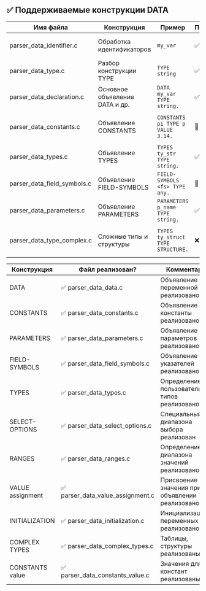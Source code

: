 ## ✅ Поддерживаемые конструкции DATA

| Имя файла                   | Конструкция                    | Пример                            | Поддерживается | Комментарий                                     |
| --------------------------- | ------------------------------ | --------------------------------- | -------------- | ----------------------------------------------- |
| parser_data_identifier.c    | Обработка идентификаторов      | `my_var`                          | ✅ Готово      | Проверка и возврат идентификатора               |
| parser_data_type.c          | Разбор конструкции TYPE        | `TYPE string`                     | ✅ Готово      | Поддерживается простая обработка                |
| parser_data_declaration.c   | Основное объявление DATA и др. | `DATA my_var TYPE string.`        | ✅ Готово      | Полная поддержка объявления                     |
| parser_data_constants.c     | Объявление CONSTANTS           | `CONSTANTS pi TYPE p VALUE 3.14.` | 🔲 Частично    | Нет поддержки VALUE и дополнительных параметров |
| parser_data_types.c         | Объявление TYPES               | `TYPES ty_str TYPE string.`       | ✅ Готово      | Простая поддержка типов                         |
| parser_data_field_symbols.c | Объявление FIELD-SYMBOLS       | `FIELD-SYMBOLS <fs> TYPE any.`    | 🔲 Частично    | Не реализована проверка типа и использования    |
| parser_data_parameters.c    | Объявление PARAMETERS          | `PARAMETERS p_name TYPE string.`  | ✅ Готово      | Простая обработка параметров                    |
| parser_data_type_complex.c  | Сложные типы и структуры       | `TYPES ty_struct TYPE STRUCTURE.` | ❌ Не готово   | Отсутствует поддержка структур и сложных типов  |

| Конструкция      | Файл реализован?                    | Комментарий                                    |
| ---------------- | ----------------------------------- | ---------------------------------------------- |
| DATA             | ✅ parser\_data\_data.c              | Объявление переменной реализовано              |
| CONSTANTS        | ✅ parser\_data\_constants.c         | Объявление константы реализовано               |
| PARAMETERS       | ✅ parser\_data\_parameters.c        | Объявление параметров реализовано              |
| FIELD-SYMBOLS    | ✅ parser\_data\_field\_symbols.c    | Объявление указателей реализовано              |
| TYPES            | ✅ parser\_data\_types.c             | Определение пользовательских типов реализовано |
| SELECT-OPTIONS   | ✅ parser\_data\_select\_options.c   | Специальный тип диапазона выбора реализован    |
| RANGES           | ✅ parser\_data\_ranges.c            | Определение диапазона значений реализовано     |
| VALUE assignment | ✅ parser\_data\_value\_assignment.c | Присвоение значения при объявлении реализовано |
| INITIALIZATION   | ✅ parser\_data\_initialization.c    | Инициализация переменных реализовано           |
| COMPLEX TYPES    | ✅ parser\_data\_complex\_types.c    | Таблицы, структуры реализованы                 |
| CONSTANTS value  | ✅ parser\_data\_constants\_value.c  | Значения для констант реализованы              |

